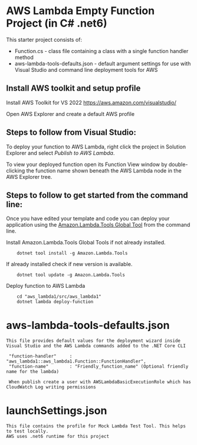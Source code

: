 # AWS Lambda Empty Function Project (in C# .net6)

This starter project consists of:
* Function.cs - class file containing a class with a single function handler method
* aws-lambda-tools-defaults.json - default argument settings for use with Visual Studio and command line deployment tools for AWS

## Install AWS toolkit and setup profile

Install AWS Toolkit for VS 2022 https://aws.amazon.com/visualstudio/

Open AWS Explorer and create a default AWS profile

## Steps to follow from Visual Studio:

To deploy your function to AWS Lambda, right click the project in Solution Explorer and select *Publish to AWS Lambda*.

To view your deployed function open its Function View window by double-clicking the function name shown beneath the AWS Lambda node in the AWS Explorer tree.


## Steps to follow to get started from the command line:

Once you have edited your template and code you can deploy your application using the [Amazon.Lambda.Tools Global Tool](https://github.com/aws/aws-extensions-for-dotnet-cli#aws-lambda-amazonlambdatools) from the command line.

Install Amazon.Lambda.Tools Global Tools if not already installed.
```
    dotnet tool install -g Amazon.Lambda.Tools
```

If already installed check if new version is available.
```
    dotnet tool update -g Amazon.Lambda.Tools
```

Deploy function to AWS Lambda
```
    cd "aws_lambda1/src/aws_lambda1"
    dotnet lambda deploy-function
```

# aws-lambda-tools-defaults.json 
    This file provides default values for the deployment wizard inside Visual Studio and the AWS Lambda commands added to the .NET Core CLI

     "function-handler"     : "aws_lambda1::aws_lambda1.Function::FunctionHandler",
     "function-name"        : "Friendly_function_name" (Optional friendly name for the lambda)

     When publish create a user with AWSLambdaBasicExecutionRole which has CloudWatch Log writing permissions

# launchSettings.json 
    This file contains the profile for Mock Lambda Test Tool. This helps to test locally.
    AWS uses .net6 runtime for this project